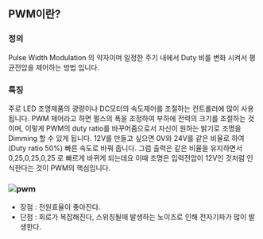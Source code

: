 ## PWM이란?
### 정의
Pulse Width Modulation 의 약자이며
일정한 주기 내에서 Duty 비를 변화 시켜서 평균전압을 제어하는 방법 입니다.
### 특징

주로 LED 조명제품의 광량이나 DC모터의 속도제어를 조절하는 컨트롤러에 많이 사용됩니다. 
 PWM 제어라고 하면 펄스의 폭을 조정하여 부하에 전력의 크기를 조절하는 것이며,
이렇게 PWM의 duty ratio를 바꾸어줌으로서 자신이 원하는 밝기로 조명을 Dimming 할 수 있게 됩니다.
12V를 만들고 싶으면 0V와 24V를 같은 비율로 하여(Duty ratio 50%) 빠른 속도로 바꿔 줍니다.
그럼 출력은 같은 비율을 유지하면서 0,25,0,25,0,25 로 빠르게 바뀌게 되는데요
이때 조명은 입력전압이 12V인 것처럼 인식한다는 것이 PWM의 핵심입니다.

### ![pwm](C:\\/실습/pwm.png)
* 장점 : 전원효율이 좋아진다.
* 단점 : 회로가 복잡해진다, 스위칭될때 발생하는 노이즈로 인해 전자기파가 많이 발생한다. 


